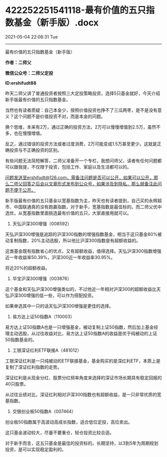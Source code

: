 # 422252251541118-最有价值的五只指数基金（新手版）.docx

2021-05-04 22:08:31 Tue

----

最有价值的五只指数基金（新手版）

__作者：二师父__

__微信公众号：二师父定投__

__ID:ershifudt88__

昨天二师父讲了普通投资者按照三大定投策略投资，选择5只基金就好，今天介绍新手版最有价值的五只指数基金。

当然也有读者质疑：自己本金少，按照价值投资也挣不了三瓜两枣，是不是没有意义？这个问题不是价值投资不对，而是本金的问题。

换个思维，本来有2万，通过正确的投资方法，2万可以慢慢增值到2\.5万，虽然不多，也在慢慢增值。

反之，通过错误的投资方法或者过度消费，2万可能变成1\.5万甚至更少。这就是正确投资与不正确投资的区别。

有些问题无法简短解答，二师父准备开一个专栏，我想问师父，读者有任何问题都可以跟我提，不仅限于投资，包括工作、家庭以及生活都可以的。

[问题发送至ershifudt@126\.com，需备注问题是否可以公开，如果可以公开，那么二师父回答之后会以文章形式发布到公众号，如果涉及到隐私，那么就备注此问题不便于公开。](mailto:问题发送至ershifudt@126.com，需备注问题是否可以公开，如果可以公开，那么二师父回答之后会以文章形式发布到公众号，如果涉及到隐私，那么就备注此问题不便于公开。)

新手版最有价值的五只基金以宽基指数为主，昨天也有读者提到，自己买的永辉超市、中国联通真的没有跑赢指数，对于新手，宽基指数是最佳标的。而二师父优中选优，从宽基指数里面挑选最有价值的五只，大家直接用就可以。

1. 天弘沪深300增强（008592）

天弘沪深300增强是追踪的沪深300指数的增强指数基金，相当于这只基金80%被动复制指数，20%主动选股，所以他比沪深300指数是有超额收益的。

这类基金既有指数省心的优点，又有超额收益，值得选择。天弘沪深300指数增强近一年收益率50\.39%，沪深300近一年收益率30\.95%。

将近20%的超额收益。

1. 华宝沪深300增强（003876）

这个基金和天弘沪深300增强类似的，不过他近一年相对沪深300的超额收益比天弘沪深300增强的低一些，可以作为搭配投资。

如果单选其中一只的话天弘沪深300增强是更佳的选择。

1. 易方达上证50指数A（110003）

易方达上证50指数A也是一只增强基金，被动复制上证50指数，然后加上基金经理主动选股，从过往收益对比，易方达上证50指数A的收益是优于纯被动的上证50指数基金的。

1. 工银深证红利ETF联接A（481012）

工银深证红利是一只纯被动的ETF联接基金，基金购买的是深红利ETF，本质上是复制了深证红利指数的走势。

深证红利是从现金分红、股票分红频率角度来选择的深证市场长期具有稳定回报的40只股票。

从过往业绩对比，深证红利相对沪深300指数也有超额收益，是一只非常优质的宽基指数。

1. 交银创业板50指数A（007464）

创业板50指数属于高波动高成长指数，适合低位定投，高位卖出。

这只基金波动较大，尽量不要重仓，轻仓投资比较合适。

对于新手而言，这五只基金是最佳的投资标的。长期坚持，以3到5年为周期规划投资，是可以实现稳定盈利的。

